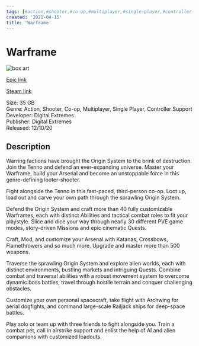 ```yaml
---
tags: [#action,#shooter,#co-op,#multiplayer,#single-player,#controller-support,#epic,#game,#owned,#pc]
created: '2021-04-15'
title: 'Warframe'
---
```

# Warframe

![box art](https://cdn1.epicgames.com/salesEvent/salesEvent/landscape_2560x1440-601b4884c4d7218ea30f45f602a673dd?h=270&amp;resize=1&amp;w=480)

[Epic link](https://www.epicgames.com/store/en-US/p/warframe)

[Steam link](https://store.steampowered.com/app/230410/Warframe/?snr=1_7_7_151_150_1)

Size: 35 GB  
Genre: Action, Shooter, Co-op, Multiplayer, Single Player, Controller Support  
Developer: Digital Extremes  
Publisher: Digital Extremes  
Released: 12/10/20  

## Description

Warring factions have brought the Origin System to the brink of destruction. Join the Tenno and defend an ever-expanding universe. Master your Warframe, build your Arsenal and become an unstoppable force in this genre-defining looter-shooter.

Fight alongside the Tenno in this fast-paced, third-person co-op. Loot up, load out and carve your own path through the sprawling Origin System.

Defend the Origin System and craft more than 40 fully customizable Warframes, each with distinct Abilities and tactical combat roles to fit your playstyle. Slice and dice your way through nearly 30 different PVE game modes, story-driven Missions and epic cinematic Quests.

Craft, Mod, and customize your Arsenal with Katanas, Crossbows, Flamethrowers and so much more. Upgrade and master more than 500 weapons. 

Traverse the sprawling Origin System and explore alien worlds, each with distinct environments, bustling markets and intriguing Quests. Combine combat and traversal abilities with a robust movement system to overcome dynamic boss battles, travel through hostile terrain and conquer challenging obstacles.

Customize your own personal spacecraft, take flight with Archwing for aerial dogfights, and command large-scale Railjack ships for deep-space battles.

Play solo or team up with three friends to fight alongside you. Train a combat pet, call in airstrike support and enlist the help of AI and alien companions with customized loadouts.

